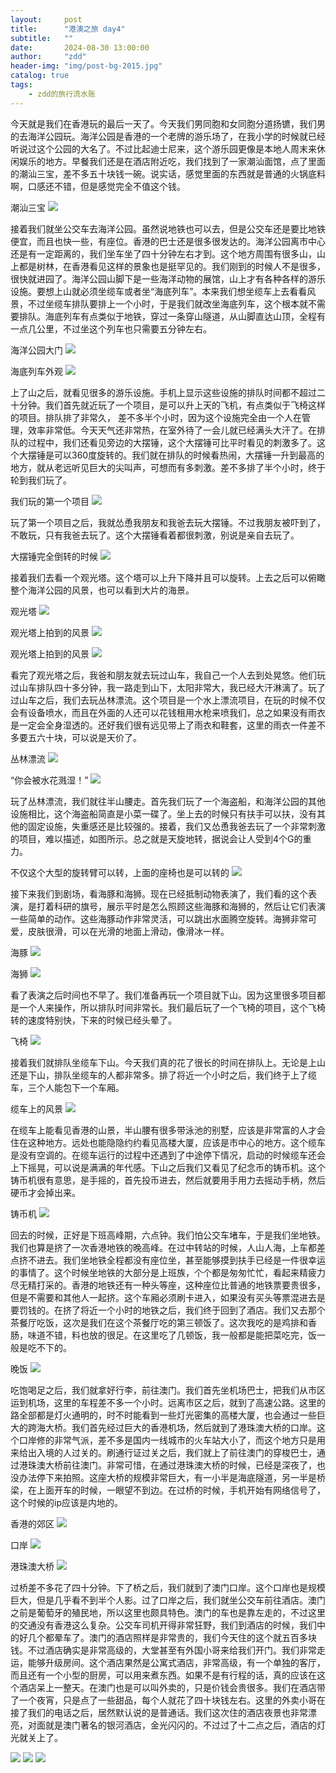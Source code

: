 ```yaml
---
layout:     post
title:      "港澳之旅 day4"
subtitle:   ""
date:       2024-08-30 13:00:00
author:     "zdd"
header-img: "img/post-bg-2015.jpg"
catalog: true
tags:
    - zdd的旅行流水账
---
```


今天就是我们在香港玩的最后一天了。今天我们男同胞和女同胞分道扬镳，我们男的去海洋公园玩。海洋公园是香港的一个老牌的游乐场了，在我小学的时候就已经听说过这个公园的大名了。不过比起迪士尼来，这个游乐园更像是本地人周末来休闲娱乐的地方。早餐我们还是在酒店附近吃，我们找到了一家潮汕面馆，点了里面的潮汕三宝，差不多五十块钱一碗。说实话，感觉里面的东西就是普通的火锅底料啊，口感还不错，但是感觉完全不值这个钱。

潮汕三宝
![](https://notes.sjtu.edu.cn/uploads/upload_03984d8a9c1e688ac2921b9c5a012bd2.jpg)

接着我们就坐公交车去海洋公园。虽然说地铁也可以去，但是公交车还是要比地铁便宜，而且也快一些，有座位。香港的巴士还是很多很发达的。海洋公园离市中心还是有一定距离的，我们坐车坐了四十分钟左右才到。这个地方周围有很多山，山上都是树林，在香港看见这样的景象也是挺罕见的。我们刚到的时候人不是很多，很快就进园了。海洋公园山脚下是一些海洋动物的展馆，山上才有各种各样的游乐设施。要想上山就必须坐缆车或者坐“海底列车”。本来我们想坐缆车上去看看风景，不过坐缆车排队要排上一个小时，于是我们就改坐海底列车，这个根本就不需要排队。海底列车有点类似于地铁，穿过一条穿山隧道，从山脚直达山顶，全程有一点几公里，不过坐这个列车也只需要五分钟左右。

海洋公园大门
![](https://notes.sjtu.edu.cn/uploads/upload_075c2be12e95b6e63fad0f010eec1484.jpg)

海底列车外观
![](https://notes.sjtu.edu.cn/uploads/upload_ca9a272e648114a5923035b25eb11f50.jpg)

上了山之后，就看见很多的游乐设施。手机上显示这些设施的排队时间都不超过二十分钟。我们首先就近玩了一个项目，是可以升上天的飞机，有点类似于飞椅这样的项目。排队排了非常久， 差不多半个小时，因为这个设施完全由一个人在管理，效率非常低。今天天气还非常热，在室外待了一会儿就已经满头大汗了。在排队的过程中，我们还看见旁边的大摆锤，这个大摆锤可比平时看见的刺激多了。这个大摆锤是可以360度旋转的。我们就在排队的时候看热闹，大摆锤一升到最高的地方，就从老远听见巨大的尖叫声，可想而有多刺激。差不多排了半个小时，终于轮到我们玩了。

我们玩的第一个项目
![](https://notes.sjtu.edu.cn/uploads/upload_33792e1d172d53fcb236ad345b57e883.jpg)

玩了第一个项目之后，我就怂恿我朋友和我爸去玩大摆锤。不过我朋友被吓到了，不敢玩，只有我爸去玩了。这个大摆锤看着都很刺激，别说是亲自去玩了。

大摆锤完全倒转的时候
![](https://notes.sjtu.edu.cn/uploads/upload_2a98b52f716561768ebcac177385e5fc.jpg)

接着我们去看一个观光塔。这个塔可以上升下降并且可以旋转。上去之后可以俯瞰整个海洋公园的风景，也可以看到大片的海景。

观光塔
![](https://notes.sjtu.edu.cn/uploads/upload_45d17a2fcc50d880a210793f5534bb7b.jpg)

观光塔上拍到的风景
![](https://notes.sjtu.edu.cn/uploads/upload_6b4eedea627ca6db880ccb13d60dc11e.jpg)

观光塔上拍到的风景
![](https://notes.sjtu.edu.cn/uploads/upload_e748b16fe87b7023b0e71d4658c2346e.jpg)

看完了观光塔之后，我爸和朋友就去玩过山车，我自己一个人去到处晃悠。他们玩过山车排队四十多分钟，我一路走到山下，太阳非常大，我已经大汗淋漓了。玩了过山车之后，我们去玩丛林漂流。这个项目是一个水上漂流项目，在玩的时候不仅会有设备喷水，而且在外面的人还可以花钱租用水枪来喷我们，总之如果没有雨衣是一定会全身湿透的。还好我们很有远见带上了雨衣和鞋套，这里的雨衣一件差不多要五六十块，可以说是天价了。

丛林漂流
![](https://notes.sjtu.edu.cn/uploads/upload_09a70734045e8b7ad32ba0852550dca2.jpg)

“你会被水花溅湿！”
![](https://notes.sjtu.edu.cn/uploads/upload_e17edb423523a3e65eabfee386e2352c.jpg)

玩了丛林漂流，我们就往半山腰走。首先我们玩了一个海盗船，和海洋公园的其他设施相比，这个海盗船简直是小菜一碟了。坐上去的时候只有扶手可以扶，没有其他的固定设施，失重感还是比较强的。接着，我们又怂恿我爸去玩了一个非常刺激的项目，难以描述，如图所示。总之就是天旋地转，据说会让人受到4个G的重力。

不仅这个大型的旋转臂可以转，上面的座椅也是可以转的
![](https://notes.sjtu.edu.cn/uploads/upload_b1ea5af41da9bdc4925f2f82e8121b62.jpg)

接下来我们到剧场，看海豚和海狮。现在已经抵制动物表演了，我们看的这个表演，是打着科研的旗号，展示平时是怎么照顾这些海豚和海狮的，然后让它们表演一些简单的动作。这些海豚动作非常灵活，可以跳出水面腾空旋转。海狮非常可爱，皮肤很滑，可以在光滑的地面上滑动，像滑冰一样。

海豚
![](https://notes.sjtu.edu.cn/uploads/upload_e63c6c7e1c5123c3553083ead1751d0d.jpg)

海狮
![](https://notes.sjtu.edu.cn/uploads/upload_f760fa93f3cd0fc89f1a11bc3619ea03.jpg)

看了表演之后时间也不早了。我们准备再玩一个项目就下山。因为这里很多项目都是一个人来操作，所以排队时间非常长。我们最后玩了一个飞椅的项目，这个飞椅转的速度特别快，下来的时候已经头晕了。

飞椅
![](https://notes.sjtu.edu.cn/uploads/upload_84a1f120fbaccf4f19937701907b805a.jpg)

接着我们就排队坐缆车下山。今天我们真的花了很长的时间在排队上。无论是上山还是下山，排队坐缆车的人都非常多。排了将近一个小时之后，我们终于上了缆车，三个人能包下一个车厢。

缆车上的风景
![](https://notes.sjtu.edu.cn/uploads/upload_603ca66db22110f7605e86ce0cd5640c.jpg)

在缆车上能看见香港的山景，半山腰有很多带泳池的别墅，应该是非常富的人才会住在这种地方。远处也能隐隐约约看见高楼大厦，应该是市中心的地方。这个缆车是没有空调的。在缆车运行的过程中还遇到了中途停下情况，启动的时候缆车还会上下摇晃，可以说是满满的年代感。下山之后我们又看见了纪念币的铸币机。这个铸币机很有意思，是手摇的，首先投币进去，然后就要用手用力去摇动手柄，然后硬币才会掉出来。

铸币机
![](https://notes.sjtu.edu.cn/uploads/upload_366f5f4fa598e256e83a10dfc238db51.jpg)

回去的时候，正好是下班高峰期，六点钟。我们怕公交车堵车，于是我们坐地铁。我们也算是挤了一次香港地铁的晚高峰。在过中转站的时候，人山人海，上车都差点挤不进去。我们坐地铁全程都没有座位坐，甚至能够摸到扶手已经是一件很幸运的事情了。这个时候坐地铁的大部分是上班族，个个都是匆匆忙忙，看起来精疲力尽无精打采的。香港的地铁还有一种头等座，这种座位比普通的地铁票要贵很多，但是不需要和其他人一起挤。这个车厢必须刷卡进入，如果没有买头等票混进去是要罚钱的。在挤了将近一个小时的地铁之后，我们终于回到了酒店。我们又去那个茶餐厅吃饭，这次是我们在这个茶餐厅吃的第三顿饭了。这次我吃的是鸡排和香肠，味道不错，料也放的很足。在这里吃了几顿饭，我一般都是能把菜吃完，饭一般是吃不下的。

晚饭
![](https://notes.sjtu.edu.cn/uploads/upload_bfc276b1d5f439e9a7b53f21b56f19b4.jpg)

吃饱喝足之后，我们就拿好行李，前往澳门。我们首先坐机场巴士，把我们从市区运到机场，这里的车程差不多一个小时。远离市区之后，就到了高速公路。这里的路全部都是灯火通明的，时不时能看到一些灯光密集的高楼大厦，也会通过一些巨大的跨海大桥。我们首先经过巨大的香港机场，然后就到了港珠澳大桥的口岸。这个口岸修的非常气派，差不多是国内一线城市的火车站大小了，而这个地方只是用来给出入境的人过关的。刷通行证过关之后，我们就上了前往澳门的穿梭巴士，通过港珠澳大桥前往澳门。非常可惜，在通过港珠澳大桥的时候，已经是深夜了，也没办法停下来拍照。这座大桥的规模非常巨大，有一小半是海底隧道，另一半是桥梁，在上面开车的时候，一眼望不到边。在过桥的时候，手机开始有网络信号了，这个时候的ip应该是内地的。

香港的郊区
![](https://notes.sjtu.edu.cn/uploads/upload_9c3c24bc55c0832f9ed3aade610f87c8.jpg)

口岸
![](https://notes.sjtu.edu.cn/uploads/upload_a5bb220cdbefdd22028694558d6437dd.jpg)

港珠澳大桥
![](https://notes.sjtu.edu.cn/uploads/upload_f0b6593605637505eb5ddc3c5a0fca65.jpg)

过桥差不多花了四十分钟。下了桥之后，我们就到了澳门口岸。这个口岸也是规模巨大，但是几乎看不到半个人影。过了口岸之后，我们就坐公交车前往酒店。澳门之前是葡萄牙的殖民地，所以这里也颇具特色。澳门的车也是靠左走的，不过这里的交通没有香港这么复杂。公交车司机开得非常狂野，我们到酒店的时候，我们中的好几个都晕车了。澳门的酒店照样是非常贵的，我们今天住的这个就五百多块钱。不过酒店确实是非常高级的，大堂甚至有外国小哥来给我们开门。我们非常走运，能够升级房间。这个酒店果然是公寓式酒店，非常高级，有一个单独的客厅，而且还有一个小型的厨房，可以用来煮东西。如果不是有行程的话，真的应该在这个酒店呆上一整天。在澳门也是可以叫外卖的，只是价钱会贵很多。我们在酒店带了一个夜宵，只是点了一些甜品，每个人就花了四十块钱左右。这里的外卖小哥在接了我们的电话之后，居然默认说的是普通话。我们这次住的酒店夜景也非常漂亮，对面就是澳门著名的银河酒店，金光闪闪的。不过过了十二点之后，酒店的灯光就关上了。

![](https://notes.sjtu.edu.cn/uploads/upload_e5c0ad2b846572162d2ad8d66797c244.jpg)
![](https://notes.sjtu.edu.cn/uploads/upload_2742a949730eeeba0054c8440ea9b911.jpg)
![](https://notes.sjtu.edu.cn/uploads/upload_efa0b77b4ffa4fd67c1c2a3f78c4124f.jpg)
